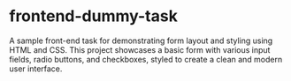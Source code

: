 # frontend-dummy-task
A sample front-end task for demonstrating form layout and styling using HTML and CSS. This project showcases a basic form with various input fields, radio buttons, and checkboxes, styled to create a clean and modern user interface.
